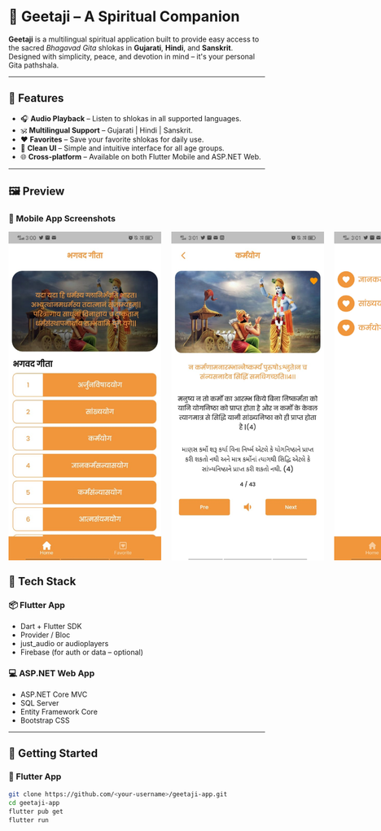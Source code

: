 # 📿 Geetaji – A Spiritual Companion

**Geetaji** is a multilingual spiritual application built to provide easy access to the sacred *Bhagavad Gita* shlokas in **Gujarati**, **Hindi**, and **Sanskrit**. Designed with simplicity, peace, and devotion in mind – it's your personal Gita pathshala.

---

## 🌟 Features

- 🎧 **Audio Playback** – Listen to shlokas in all supported languages.
- 🕉️ **Multilingual Support** – Gujarati | Hindi | Sanskrit.
- ❤️ **Favorites** – Save your favorite shlokas for daily use.
- 📖 **Clean UI** – Simple and intuitive interface for all age groups.
- 🌐 **Cross-platform** – Available on both Flutter Mobile and ASP.NET Web.

---

## 🖼️ Preview

### 📱 Mobile App Screenshots

<div style="display: flex; justify-content: space-between; gap: 20px;">
  <img src="https://github.com/aasheeta-gajera/GeetajiAspDotnet/raw/main/wwwroot/Assets/Apphome.jpeg" alt="Mobile Home" width="300"/>
  <img src="https://github.com/aasheeta-gajera/GeetajiAspDotnet/raw/main/wwwroot/Assets/AppShlokas.jpeg" alt="Shloka View" width="300"/>
  <img src="https://github.com/aasheeta-gajera/GeetajiAspDotnet/raw/main/wwwroot/Assets/AppFav.jpeg" alt="Favorite View" width="300"/>
</div>

## 🔧 Tech Stack

### 📦 Flutter App
- Dart + Flutter SDK
- Provider / Bloc
- just_audio or audioplayers
- Firebase (for auth or data – optional)

### 💻 ASP.NET Web App
- ASP.NET Core MVC
- SQL Server
- Entity Framework Core
- Bootstrap CSS

---

## 🚀 Getting Started

### 📲 Flutter App

```bash
git clone https://github.com/<your-username>/geetaji-app.git
cd geetaji-app
flutter pub get
flutter run
